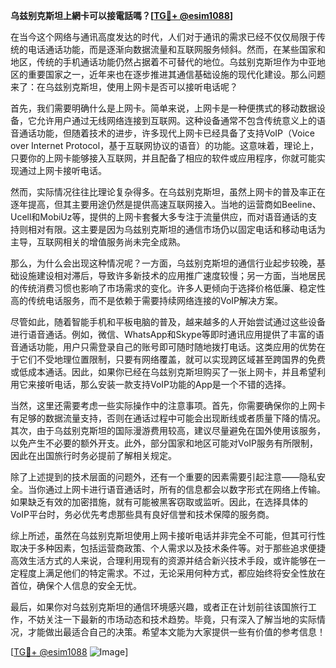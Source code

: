**乌兹别克斯坦上網卡可以接電話嗎？[[TG💪+ @esim1088](https://t.me/s/esim1088)]**

在当今这个网络与通讯高度发达的时代，人们对于通讯的需求已经不仅仅局限于传统的电话通话功能，而是逐渐向数据流量和互联网服务倾斜。然而，在某些国家和地区，传统的手机通话功能仍然占据着不可替代的地位。乌兹别克斯坦作为中亚地区的重要国家之一，近年来也在逐步推进其通信基础设施的现代化建设。那么问题来了：在乌兹别克斯坦，使用上网卡是否可以接听电话呢？

首先，我们需要明确什么是上网卡。简单来说，上网卡是一种便携式的移动数据设备，它允许用户通过无线网络连接到互联网。这种设备通常不包含传统意义上的语音通话功能，但随着技术的进步，许多现代上网卡已经具备了支持VoIP（Voice over Internet Protocol，基于互联网协议的语音）的功能。这意味着，理论上，只要你的上网卡能够接入互联网，并且配备了相应的软件或应用程序，你就可能实现通过上网卡接听电话。

然而，实际情况往往比理论复杂得多。在乌兹别克斯坦，虽然上网卡的普及率正在逐年提高，但其主要用途仍然是提供高速互联网接入。当地的运营商如Beeline、Ucell和MobiUz等，提供的上网卡套餐大多专注于流量供应，而对语音通话的支持则相对有限。这主要是因为乌兹别克斯坦的通信市场仍以固定电话和移动电话为主导，互联网相关的增值服务尚未完全成熟。

那么，为什么会出现这种情况呢？一方面，乌兹别克斯坦的通信行业起步较晚，基础设施建设相对滞后，导致许多新技术的应用推广速度较慢；另一方面，当地居民的传统消费习惯也影响了市场需求的变化。许多人更倾向于选择价格低廉、稳定性高的传统电话服务，而不是依赖于需要持续网络连接的VoIP解决方案。

尽管如此，随着智能手机和平板电脑的普及，越来越多的人开始尝试通过这些设备进行语音通话。例如，微信、WhatsApp和Skype等即时通讯应用提供了丰富的语音通话功能，用户只需登录自己的账号即可随时随地拨打电话。这类应用的优势在于它们不受地理位置限制，只要有网络覆盖，就可以实现跨区域甚至跨国界的免费或低成本通话。因此，如果你已经在乌兹别克斯坦购买了一张上网卡，并且希望利用它来接听电话，那么安装一款支持VoIP功能的App是一个不错的选择。

当然，这里还需要考虑一些实际操作中的注意事项。首先，你需要确保你的上网卡有足够的数据流量支持，否则在通话过程中可能会出现断线或者质量下降的情况。其次，由于乌兹别克斯坦的国际漫游费用较高，建议尽量避免在国外使用该服务，以免产生不必要的额外开支。此外，部分国家和地区可能对VoIP服务有所限制，因此在出国旅行时务必提前了解相关规定。

除了上述提到的技术层面的问题外，还有一个重要的因素需要引起注意——隐私安全。当你通过上网卡进行语音通话时，所有的信息都会以数字形式在网络上传输。如果缺乏有效的加密措施，就有可能被黑客窃取或监听。因此，在选择具体的VoIP平台时，务必优先考虑那些具有良好信誉和技术保障的服务商。

综上所述，虽然在乌兹别克斯坦使用上网卡接听电话并非完全不可能，但其可行性取决于多种因素，包括运营商政策、个人需求以及技术条件等。对于那些追求便捷高效生活方式的人来说，合理利用现有的资源并结合新兴技术手段，或许能够在一定程度上满足他们的特定需求。不过，无论采用何种方式，都应始终将安全性放在首位，确保个人信息的安全无忧。

最后，如果你对乌兹别克斯坦的通信环境感兴趣，或者正在计划前往该国旅行工作，不妨关注一下最新的市场动态和技术趋势。毕竟，只有深入了解当地的实际情况，才能做出最适合自己的决策。希望本文能为大家提供一些有价值的参考信息！

[[TG💪+ @esim1088](https://t.me/s/esim1088) ![Image](https://i.postimg.cc/4NQfJmqS/Snipaste-2025-05-13-00-14-12.png)]